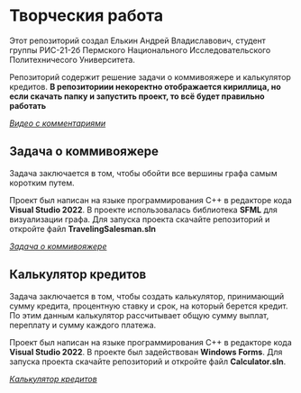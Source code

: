 # Творческия работа

Этот репозиторий создал Елькин Андрей Владиславович, студент группы РИС-21-2б Пермского Национального Исследовательского Политехничесого Университета. 

Репозиторий содержит решение задачи о коммивояжере и калькулятор кредитов. **В репозиториии некоректно отображается кириллица, но если скачать папку и запустить проект, то всё будет правильно работать**

[*Видео с комментариями*](https://youtu.be/EgHcla0tsCs)

## Задача о коммивояжере

Задача заключается в том, чтобы обойти все вершины графа самым коротким путем.

Проект был написан на языке программирования C++ в редакторе кода **Visual Studio 2022**. В проекте использовалась библиотека **SFML** для визуализации графа. Для запуска проекта скачайте репозиторий и откройте файл **TravelingSalesman.sln**

[*Задача о коммивояжере*](https://github.com/ElkinAndrey/CreativeWork/tree/main/TravelingSalesman)

## Калькулятор кредитов

Задача заключается в том, чтобы создать калькулятор, принимающий сумму кредита, процентную ставку и срок, на который берется кредит. По этим данным калькулятор рассчитывает общую сумму выплат, переплату и сумму каждого платежа.

Проект был написан на языке программирования C++ в редакторе кода **Visual Studio 2022**. В проекте был задействован **Windows Forms**. Для запуска проекта скачайте репозиторий и откройте файл **Calculator.sln**.

[*Калькулятор кредитов*](https://github.com/ElkinAndrey/CreativeWork/tree/main/Calculator)
